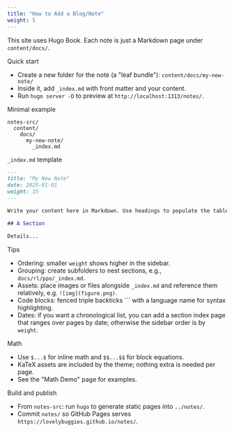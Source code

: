 ```yaml
---
title: "How to Add a Blog/Note"
weight: 5
---
```


This site uses Hugo Book. Each note is just a Markdown page under `content/docs/`.

Quick start
- Create a new folder for the note (a "leaf bundle"): `content/docs/my-new-note/`
- Inside it, add `_index.md` with front matter and your content.
- Run `hugo server -D` to preview at `http://localhost:1313/notes/`.

Minimal example

```text
notes-src/
  content/
    docs/
      my-new-note/
        _index.md
```

`_index.md` template

```markdown
---
title: "My New Note"
date: 2025-01-01
weight: 15
---

Write your content here in Markdown. Use headings to populate the table of contents.

## A Section

Details...
```

Tips
- Ordering: smaller `weight` shows higher in the sidebar.
- Grouping: create subfolders to nest sections, e.g., `docs/rl/ppo/_index.md`.
- Assets: place images or files alongside `_index.md` and reference them relatively, e.g. `![img](figure.png)`.
- Code blocks: fenced triple backticks ``` with a language name for syntax highlighting.
- Dates: if you want a chronological list, you can add a section index page that ranges over pages by date; otherwise the sidebar order is by `weight`.

Math
- Use `$...$` for inline math and `$$...$$` for block equations.
- KaTeX assets are included by the theme; nothing extra is needed per page.
- See the "Math Demo" page for examples.

Build and publish
- From `notes-src`: run `hugo` to generate static pages into `../notes/`.
- Commit `notes/` so GitHub Pages serves `https://lovelybuggies.github.io/notes/`.
